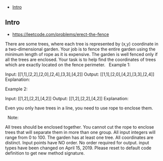 - [Intro](#intro)

## Intro

- https://leetcode.com/problems/erect-the-fence

There are some trees, where each tree is represented by (x,y) coordinate in a two-dimensional garden. Your job is to fence the entire garden using the minimum length of rope as it is expensive. The garden is well fenced only if all the trees are enclosed. Your task is to help find the coordinates of trees which are exactly located on the fence perimeter.
 
Example 1:

Input: [[1,1],[2,2],[2,0],[2,4],[3,3],[4,2]]
Output: [[1,1],[2,0],[4,2],[3,3],[2,4]]
Explanation:


Example 2:

Input: [[1,2],[2,2],[4,2]]
Output: [[1,2],[2,2],[4,2]]
Explanation:

Even you only have trees in a line, you need to use rope to enclose them. 

 
Note:

All trees should be enclosed together. You cannot cut the rope to enclose trees that will separate them in more than one group.
All input integers will range from 0 to 100.
The garden has at least one tree.
All coordinates are distinct.
Input points have NO order. No order required for output.
input types have been changed on April 15, 2019. Please reset to default code definition to get new method signature.

